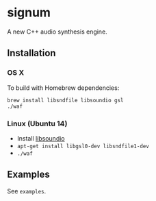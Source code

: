 # signum

A new C++ audio synthesis engine.

## Installation

### OS X

To build with Homebrew dependencies:

```
brew install libsndfile libsoundio gsl
./waf
```

### Linux (Ubuntu 14)

* Install [libsoundio](http://libsound.io/)
* `apt-get install libgsl0-dev libsndfile1-dev`
* `./waf`

## Examples

See `examples`.
